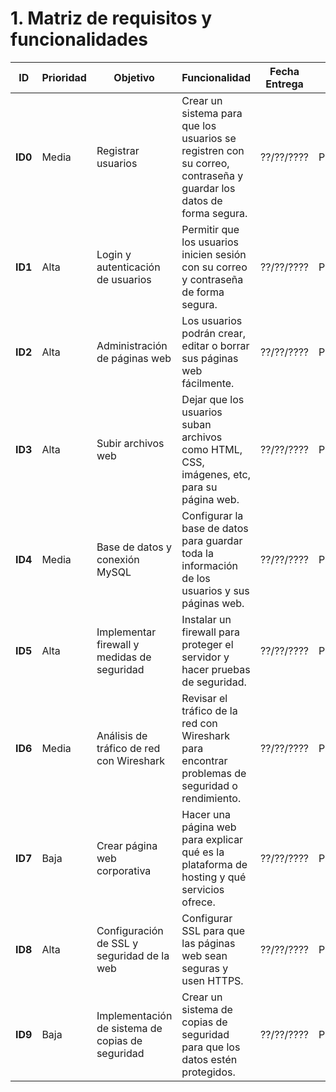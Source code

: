 # 1.	Matriz de requisitos y funcionalidades
   
| **ID**  | **Prioridad** | **Objetivo**                               | **Funcionalidad**                                                                                                  | **Fecha Entrega** | **Estado**  |
|---------|---------------|--------------------------------------------|---------------------------------------------------------------------------------------------------------------------|-------------------|-------------|
| **ID0** | Media         | Registrar usuarios                        | Crear un sistema para que los usuarios se registren con su correo, contraseña y guardar los datos de forma segura. | ??/??/????         | Pendiente   |
| **ID1** | Alta          | Login y autenticación de usuarios         | Permitir que los usuarios inicien sesión con su correo y contraseña de forma segura.                               | ??/??/????         | Pendiente   |
| **ID2** | Alta          | Administración de páginas web             | Los usuarios podrán crear, editar o borrar sus páginas web fácilmente.                                            | ??/??/????         | Pendiente   |
| **ID3** | Alta          | Subir archivos web                        | Dejar que los usuarios suban archivos como HTML, CSS, imágenes, etc, para su página web.                         | ??/??/????         | Pendiente   |
| **ID4** | Media         | Base de datos y conexión MySQL            | Configurar la base de datos para guardar toda la información de los usuarios y sus páginas web.                    | ??/??/????         | Pendiente   |
| **ID5** | Alta          | Implementar firewall y medidas de seguridad | Instalar un firewall para proteger el servidor y hacer pruebas de seguridad.                                        | ??/??/????         | Pendiente   |
| **ID6** | Media         | Análisis de tráfico de red con Wireshark  | Revisar el tráfico de la red con Wireshark para encontrar problemas de seguridad o rendimiento.                     | ??/??/????         | Pendiente   |
| **ID7** | Baja          | Crear página web corporativa              | Hacer una página web para explicar qué es la plataforma de hosting y qué servicios ofrece.                         | ??/??/????         | Pendiente   |
| **ID8** | Alta          | Configuración de SSL y seguridad de la web | Configurar SSL para que las páginas web sean seguras y usen HTTPS.                                                 | ??/??/????         | Pendiente   |
| **ID9** | Baja          | Implementación de sistema de copias de seguridad | Crear un sistema de copias de seguridad para que los datos estén protegidos.                                        | ??/??/????         | Pendiente   |
